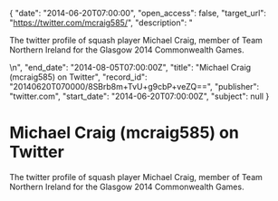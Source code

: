 {
  "date": "2014-06-20T07:00:00", 
  "open_access": false, 
  "target_url": "https://twitter.com/mcraig585/", 
  "description": "<p>The twitter profile of squash player Michael Craig, member of Team Northern Ireland for the Glasgow 2014 Commonwealth Games.</p>\n", 
  "end_date": "2014-08-05T07:00:00Z", 
  "title": "Michael Craig (mcraig585) on Twitter", 
  "record_id": "20140620T070000/8SBrb8m+TvU+g9cbP+veZQ==", 
  "publisher": "twitter.com", 
  "start_date": "2014-06-20T07:00:00Z", 
  "subject": null
}

# Michael Craig (mcraig585) on Twitter

<p>The twitter profile of squash player Michael Craig, member of Team Northern Ireland for the Glasgow 2014 Commonwealth Games.</p>
